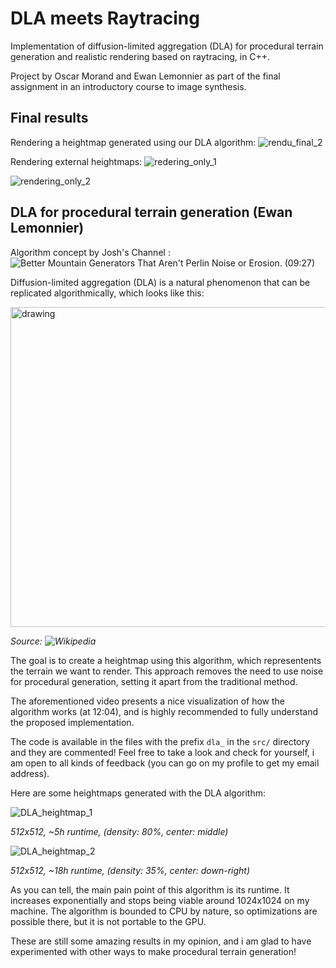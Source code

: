 # DLA meets Raytracing

Implementation of diffusion-limited aggregation (DLA) for procedural terrain generation and realistic rendering
based on raytracing, in C++.

Project by Oscar Morand and Ewan Lemonnier as part of the final assignment in an introductory course to image synthesis.

## Final results

Rendering a heightmap generated using our DLA algorithm:
![rendu_final_2](https://github.com/user-attachments/assets/57690187-c571-404b-88d7-d28bd06e7a10)

Rendering external heightmaps:
![redering_only_1](https://github.com/user-attachments/assets/4cdae9f9-fadb-42a1-99ad-b449e289e41a)

![rendering_only_2](https://github.com/user-attachments/assets/e5ede2eb-3612-42c8-9f55-5336074c80cf)

## DLA for procedural terrain generation (Ewan Lemonnier)

Algorithm concept by Josh's Channel : ![Better Mountain Generators That Aren't Perlin Noise or Erosion](https://youtu.be/gsJHzBTPG0Y). (09:27)

Diffusion-limited aggregation (DLA) is a natural phenomenon that can be replicated algorithmically, which looks like this:

<img src="https://github.com/user-attachments/assets/a06d2dc5-ef2f-46d4-b766-078c314a2299" alt="drawing" width="512">

*Source: ![Wikipedia](https://en.wikipedia.org/wiki/Diffusion-limited_aggregation)*

The goal is to create a heightmap using this algorithm, which representents the terrain we want to render. This approach removes
the need to use noise for procedural generation, setting it apart from the traditional method.

The aforementioned video presents a nice visualization of how the algorithm works (at 12:04), and is highly recommended to fully
understand the proposed implementation.

The code is available in the files with the prefix ``dla_`` in the ``src/`` directory and they are commented! Feel free to take a look
and check for yourself, i am open to all kinds of feedback (you can go on my profile to get my email address).

Here are some heightmaps generated with the DLA algorithm:

![DLA_heightmap_1](https://github.com/user-attachments/assets/d2662206-c5c2-476e-b00f-15316c336196)

*512x512, ~5h runtime, (density: 80%, center: middle)​*

![DLA_heightmap_2](https://github.com/user-attachments/assets/fa21d2c2-dd7c-4e0e-8677-7ad046380c62)

*512x512, ~18h runtime, (density: 35%, center: down-right)​*

As you can tell, the main pain point of this algorithm is its runtime. It increases exponentially and stops being viable around
1024x1024 on my machine. The algorithm is bounded to CPU by nature, so optimizations are possible there, but it is not portable
to the GPU. 

These are still some amazing results in my opinion, and i am glad to have experimented with other ways to make procedural terrain
generation!

